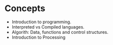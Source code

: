<h1>Concepts</h1>
<ul>
<li>Introduction to programming.
<li>Interpreted vs Compiled languages.
<li>Algorith: Data, functions and control structures.
<li>Introduction to Processing
</ul>

